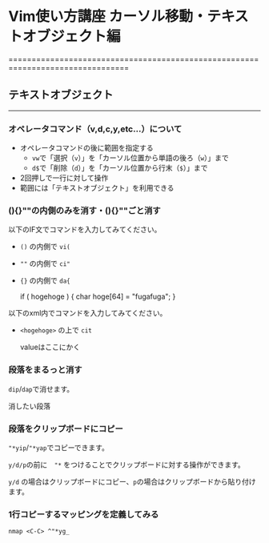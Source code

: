 # Vim使い方講座 カーソル移動・テキストオブジェクト編
================================================================================

## テキストオブジェクト
--------------------------------------------------------------------------------

### オペレータコマンド（v,d,c,y,etc...）について

* オペレータコマンドの後に範囲を指定する
    + `vw`で「選択（`v`）」を「カーソル位置から単語の後ろ（`w`）」まで
    + `d$`で「削除（`d`）」を「カーソル位置から行末（`$`）」まで
* 2回押しで一行に対して操作
* 範囲には「テキストオブジェクト」を利用できる

### (){}""の内側のみを消す・(){}""ごと消す

以下のIF文でコマンドを入力してみてください。

* `()` の内側で `vi(`
* `""` の内側で `ci"`
* `{}` の内側で `da{`

    if ( hogehoge ) {
        char hoge[64] = "fugafuga";
    }

以下のxml内でコマンドを入力してみてください。

* `<hogehoge>` の上で `cit`

    <hogehoge>valueはここにかく</hogehoge>

### 段落をまるっと消す

`dip`/`dap`で消せます。

   消したい段落

### 段落をクリップボードにコピー

`"*yip`/`"*yap`でコピーできます。

`y/d/p`の前に　`"*` をつけることでクリップボードに対する操作ができます。

`y/d` の場合はクリップボードにコピー、`p`の場合はクリップボードから貼り付けます。

### 1行コピーするマッピングを定義してみる

    nmap <C-C> ^"*yg_

<!-- vim: set ft=markdown et sw=4 :-->
